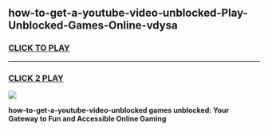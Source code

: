 
## how-to-get-a-youtube-video-unblocked-Play-Unblocked-Games-Online-vdysa
<h3>
<a href="https://premium76.site?title=how-to-get-a-youtube-video-unblocked&ref=25A">CLICK TO PLAY</a></h3>
<hr>

<h3>
<a href="https://premium76.site?title=how-to-get-a-youtube-video-unblocked&ref=25A">CLICK 2 PLAY</a>
  
</h3>

<a href="https://premium76.site?title=how-to-get-a-youtube-video-unblocked&ref=25A"><img src="https://clearcache.store/games.png"></a>


**how-to-get-a-youtube-video-unblocked games unblocked: Your Gateway to Fun and Accessible Online Gaming**
